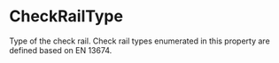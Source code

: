 CheckRailType
=============

Type of the check rail. Check rail types enumerated in this property are defined based on EN 13674.
